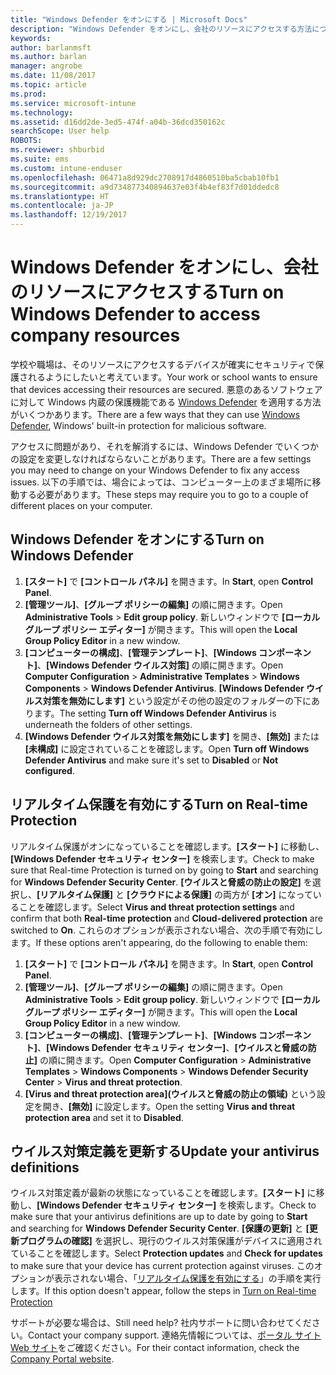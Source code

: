 ```yaml
---
title: "Windows Defender をオンにする | Microsoft Docs"
description: "Windows Defender をオンにし、会社のリソースにアクセスする方法について説明します。"
keywords: 
author: barlanmsft
ms.author: barlan
manager: angrobe
ms.date: 11/08/2017
ms.topic: article
ms.prod: 
ms.service: microsoft-intune
ms.technology: 
ms.assetid: d16dd2de-3ed5-474f-a04b-36dcd350162c
searchScope: User help
ROBOTS: 
ms.reviewer: shburbid
ms.suite: ems
ms.custom: intune-enduser
ms.openlocfilehash: 06471a8d929dc2708917d4860510ba5cbab10fb1
ms.sourcegitcommit: a9d734877340894637e03f4b4ef83f7d01ddedc8
ms.translationtype: HT
ms.contentlocale: ja-JP
ms.lasthandoff: 12/19/2017
---
```

# <a name="turn-on-windows-defender-to-access-company-resources"></a><span data-ttu-id="3f755-103">Windows Defender をオンにし、会社のリソースにアクセスする</span><span class="sxs-lookup"><span data-stu-id="3f755-103">Turn on Windows Defender to access company resources</span></span>

<span data-ttu-id="3f755-104">学校や職場は、そのリソースにアクセスするデバイスが確実にセキュリティで保護されるようにしたいと考えています。</span><span class="sxs-lookup"><span data-stu-id="3f755-104">Your work or school wants to ensure that devices accessing their resources are secured.</span></span> <span data-ttu-id="3f755-105">悪意のあるソフトウェアに対して Windows 内蔵の保護機能である [Windows Defender](https://www.microsoft.com/safety/pc-security/windows-defender.aspx) を適用する方法がいくつかあります。</span><span class="sxs-lookup"><span data-stu-id="3f755-105">There are a few ways that they can use [Windows Defender](https://www.microsoft.com/safety/pc-security/windows-defender.aspx), Windows' built-in protection for malicious software.</span></span>

<span data-ttu-id="3f755-106">アクセスに問題があり、それを解消するには、Windows Defender でいくつかの設定を変更しなければならないことがあります。</span><span class="sxs-lookup"><span data-stu-id="3f755-106">There are a few settings you may need to change on your Windows Defender to fix any access issues.</span></span> <span data-ttu-id="3f755-107">以下の手順では、場合によっては、コンピューター上のまざま場所に移動する必要があります。</span><span class="sxs-lookup"><span data-stu-id="3f755-107">These steps may require you to go to a couple of different places on your computer.</span></span>

## <a name="turn-on-windows-defender"></a><span data-ttu-id="3f755-108">Windows Defender をオンにする</span><span class="sxs-lookup"><span data-stu-id="3f755-108">Turn on Windows Defender</span></span>

1. <span data-ttu-id="3f755-109">**[スタート]** で **[コントロール パネル]** を開きます。</span><span class="sxs-lookup"><span data-stu-id="3f755-109">In **Start**, open **Control Panel**.</span></span>
2. <span data-ttu-id="3f755-110">**[管理ツール]**、**[グループ ポリシーの編集]** の順に開きます。</span><span class="sxs-lookup"><span data-stu-id="3f755-110">Open **Administrative Tools** > **Edit group policy**.</span></span> <span data-ttu-id="3f755-111">新しいウィンドウで **[ローカル グループ ポリシー エディター]** が開きます。</span><span class="sxs-lookup"><span data-stu-id="3f755-111">This will open the **Local Group Policy Editor** in a new window.</span></span>
3. <span data-ttu-id="3f755-112">**[コンピューターの構成]**、**[管理テンプレート]**、**[Windows コンポーネント]**、**[Windows Defender ウイルス対策]** の順に開きます。</span><span class="sxs-lookup"><span data-stu-id="3f755-112">Open **Computer Configuration** > **Administrative Templates** > **Windows Components** > **Windows Defender Antivirus**.</span></span> <span data-ttu-id="3f755-113">**[Windows Defender ウイルス対策を無効にします]** という設定がその他の設定のフォルダーの下にあります。</span><span class="sxs-lookup"><span data-stu-id="3f755-113">The setting **Turn off Windows Defender Antivirus** is underneath the folders of other settings.</span></span> 
4. <span data-ttu-id="3f755-114">**[Windows Defender ウイルス対策を無効にします]** を開き、**[無効]** または **[未構成]** に設定されていることを確認します。</span><span class="sxs-lookup"><span data-stu-id="3f755-114">Open **Turn off Windows Defender Antivirus** and make sure it's set to **Disabled** or **Not configured**.</span></span>

## <a name="turn-on-real-time-protection"></a><span data-ttu-id="3f755-115">リアルタイム保護を有効にする</span><span class="sxs-lookup"><span data-stu-id="3f755-115">Turn on Real-time Protection</span></span>

<span data-ttu-id="3f755-116">リアルタイム保護がオンになっていることを確認します。**[スタート]** に移動し、**[Windows Defender セキュリティ センター]** を検索します。</span><span class="sxs-lookup"><span data-stu-id="3f755-116">Check to make sure that Real-time Protection is turned on by going to **Start** and searching for **Windows Defender Security Center**.</span></span> <span data-ttu-id="3f755-117">**[ウイルスと脅威の防止の設定]** を選択し、**[リアルタイム保護]** と **[クラウドによる保護]** の両方が **[オン]** になっていることを確認します。</span><span class="sxs-lookup"><span data-stu-id="3f755-117">Select **Virus and threat protection settings** and confirm that both **Real-time protection** and **Cloud-delivered protection** are switched to **On**.</span></span> <span data-ttu-id="3f755-118">これらのオプションが表示されない場合、次の手順で有効にします。</span><span class="sxs-lookup"><span data-stu-id="3f755-118">If these options aren't appearing, do the following to enable them:</span></span>

1. <span data-ttu-id="3f755-119">**[スタート]** で **[コントロール パネル]** を開きます。</span><span class="sxs-lookup"><span data-stu-id="3f755-119">In **Start**, open **Control Panel**.</span></span>
2. <span data-ttu-id="3f755-120">**[管理ツール]**、**[グループ ポリシーの編集]** の順に開きます。</span><span class="sxs-lookup"><span data-stu-id="3f755-120">Open **Administrative Tools** > **Edit group policy**.</span></span> <span data-ttu-id="3f755-121">新しいウィンドウで **[ローカル グループ ポリシー エディター]** が開きます。</span><span class="sxs-lookup"><span data-stu-id="3f755-121">This will open the **Local Group Policy Editor** in a new window.</span></span>
3. <span data-ttu-id="3f755-122">**[コンピューターの構成]**、**[管理テンプレート]**、**[Windows コンポーネント]**、**[Windows Defender セキュリティ センター]**、**[ウイルスと脅威の防止]** の順に開きます。</span><span class="sxs-lookup"><span data-stu-id="3f755-122">Open **Computer Configuration** > **Administrative Templates** > **Windows Components** > **Windows Defender Security Center** > **Virus and threat protection**.</span></span>
4. <span data-ttu-id="3f755-123">**[Virus and threat protection area]\(ウイルスと脅威の防止の領域\)** という設定を開き、**[無効]** に設定します。</span><span class="sxs-lookup"><span data-stu-id="3f755-123">Open the setting **Virus and threat protection area** and set it to **Disabled**.</span></span>

## <a name="update-your-antivirus-definitions"></a><span data-ttu-id="3f755-124">ウイルス対策定義を更新する</span><span class="sxs-lookup"><span data-stu-id="3f755-124">Update your antivirus definitions</span></span>

<span data-ttu-id="3f755-125">ウイルス対策定義が最新の状態になっていることを確認します。**[スタート]** に移動し、**[Windows Defender セキュリティ センター]** を検索します。</span><span class="sxs-lookup"><span data-stu-id="3f755-125">Check to make sure that your antivirus definitions are up to date by going to **Start** and searching for **Windows Defender Security Center**.</span></span> <span data-ttu-id="3f755-126">**[保護の更新]** と **[更新プログラムの確認]** を選択し、現行のウイルス対策保護がデバイスに適用されていることを確認します。</span><span class="sxs-lookup"><span data-stu-id="3f755-126">Select **Protection updates** and **Check for updates** to make sure that your device has current protection against viruses.</span></span> <span data-ttu-id="3f755-127">このオプションが表示されない場合、「[リアルタイム保護を有効にする](turn-on-defender-windows.md#turn-on-real-time-protection)」の手順を実行します。</span><span class="sxs-lookup"><span data-stu-id="3f755-127">If this option doesn't appear, follow the steps in [Turn on Real-time Protection](turn-on-defender-windows.md#turn-on-real-time-protection)</span></span>

<span data-ttu-id="3f755-128">サポートが必要な場合は、</span><span class="sxs-lookup"><span data-stu-id="3f755-128">Still need help?</span></span> <span data-ttu-id="3f755-129">社内サポートに問い合わせてください。</span><span class="sxs-lookup"><span data-stu-id="3f755-129">Contact your company support.</span></span> <span data-ttu-id="3f755-130">連絡先情報については、[ポータル サイト Web サイト](https://portal.manage.microsoft.com#HelpDeskDialog)をご確認ください。</span><span class="sxs-lookup"><span data-stu-id="3f755-130">For their contact information, check the [Company Portal website](https://portal.manage.microsoft.com#HelpDeskDialog).</span></span>
